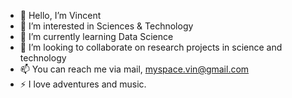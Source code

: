 - 👋 Hello, I’m Vincent
- 👀 I’m interested in Sciences & Technology
- 🌱 I’m currently learning Data Science
- 💞️ I’m looking to collaborate on research projects in science and technology
- 📫 You can reach me via mail, myspace.vin@gmail.com
- ⚡ I love adventures and music.

<!---
myspacepredato/myspacepredato is a ✨ special ✨ repository because its `README.md` (this file) appears on your GitHub profile.
You can click the Preview link to take a look at your changes.
--->
